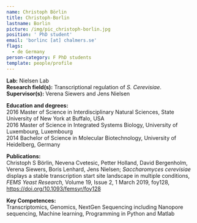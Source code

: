 ```yaml
---
name: Christoph Börlin
title: Christoph-Borlin
lastname: Borlin
picture: /img/pic_christoph-borlin.jpg
position: ' PhD student'
email: 'borlinc [at] chalmers.se'
flags:
  - de Germany
person-category: F PhD students
template: people/profile
---
```

**Lab:** Nielsen Lab\
**Research field(s):** Transcriptional regulation of _S. Cerevisiae_.\
**Supervisor(s):** Verena Siewers and Jens Nielsen

**Education and degrees:**\
2016 Master of Science in Interdisciplinary Natural Sciences, State University of New York at Buffalo, USA\
2016 Master of Science in Integrated Systems Biology, University of Luxembourg, Luxembourg\
2014 Bachelor of Science in Molecular Biotechnology, University of Heidelberg, Germany

**Publications:**\
Christoph S Börlin, Nevena Cvetesic, Petter Holland, David Bergenholm, Verena Siewers, Boris Lenhard, Jens Nielsen; _Saccharomyces cerevisiae_ displays a stable transcription start site landscape in multiple conditions, _FEMS Yeast Research,_ Volume 19, Issue 2, 1 March 2019, foy128, <https://doi.org/10.1093/femsyr/foy128>

**Key Competences:**\
Transcriptomics, Genomics, NextGen Sequencing including Nanopore sequencing, Machine learning, Programming in Python and Matlab
